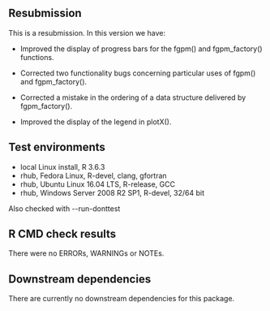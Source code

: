 ## Resubmission
This is a resubmission. In this version we have:

* Improved the display of progress bars for the fgpm() and
  fgpm_factory() functions.

* Corrected two functionality bugs concerning particular uses of
  fgpm() and fgpm_factory().
  
* Corrected a mistake in the ordering of a data structure delivered
  by fgpm_factory().
  
* Improved the display of the legend in plotX().

## Test environments
* local Linux install, R 3.6.3
* rhub, Fedora Linux, R-devel, clang, gfortran
* rhub, Ubuntu Linux 16.04 LTS, R-release, GCC
* rhub, Windows Server 2008 R2 SP1, R-devel, 32/64 bit

Also checked with --run-donttest

## R CMD check results
There were no ERRORs, WARNINGs or NOTEs.

## Downstream dependencies
There are currently no downstream dependencies for this package.
